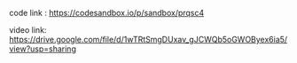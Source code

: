 code link : https://codesandbox.io/p/sandbox/prqsc4

video link:  https://drive.google.com/file/d/1wTRtSmgDUxav_gJCWQb5oGWOByex6ia5/view?usp=sharing
 
